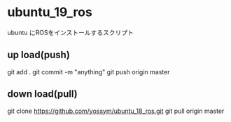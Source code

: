 # ubuntu_19_ros
ubuntu にROSをインストールするスクリプト

up load(push)
-----------------------------
git add .
git commit -m "anything"
git push origin master

down load(pull)
-------------------
git clone https://github.com/yossym/ubuntu_18_ros.git
git pull origin master

